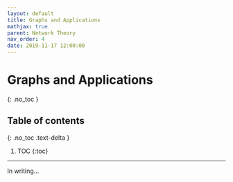 ```yaml
---
layout: default
title: Graphs and Applications
mathjax: true
parent: Network Theory
nav_order: 4
date: 2019-11-17 12:00:00
---
```


# Graphs and Applications
{: .no_toc }

## Table of contents
{: .no_toc .text-delta }

1. TOC
{:toc}

---

In writing...